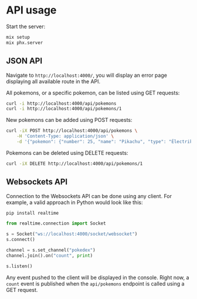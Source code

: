 # API usage

Start the server:

```bash
mix setup
mix phx.server
```

## JSON API

Navigate to `http://localhost:4000/`, you will display an error page displaying all available route in the API.

All pokemons, or a specific pokemon, can be listed using GET requests:

```bash
curl -i http://localhost:4000/api/pokemons
curl -i http://localhost:4000/api/pokemons/1
```

New pokemons can be added using POST requests:

```bash
curl -iX POST http://localhost:4000/api/pokemons \
    -H 'Content-Type: application/json' \
    -d '{"pokemon": {"number": 25, "name": "Pikachu", "type": "Électrik"}}'
```

Pokemons can be deleted using DELETE requests:

```bash
curl -iX DELETE http://localhost:4000/api/pokemons/1
```

## Websockets API

Connection to the Websockets API can be done using any client. For example, a valid approach in Python would look like this:

```bash
pip install realtime
```

```python
from realtime.connection import Socket

s = Socket("ws://localhost:4000/socket/websocket")
s.connect()

channel = s.set_channel("pokedex")
channel.join().on("count", print)

s.listen()
```

Any event pushed to the client will be displayed in the console. Right now, a `count` event is published when the `api/pokemons` endpoint is called using a GET request.